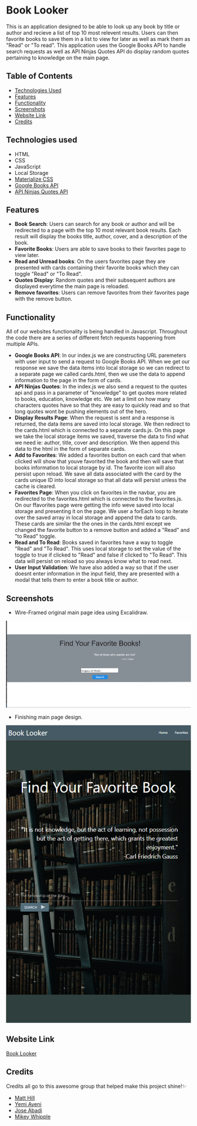 # Book Looker

This is an application designed to be able to look up any book by title or author and recieve a list of top 10 most relevent results. Users can then favorite books to save them in a list to view for later as well as mark them as "Read" or "To read". This application uses the Google Books API to handle search requests as well as API Ninjas Quotes API do display random quotes pertaining to knowledge on the main page.  

## Table of Contents
- [Technologies Used](#technologies-used)
- [Features](#features)
- [Functionality](#functionality)
- [Screenshots](#screenshots)
- [Website Link](#website-link)
- [Credits](#credits)

## Technologies used

- HTML
- CSS
- JavaScript 
- Local Storage
- [Materialize CSS](https://materializecss.com/)
- [Google Books API](https://developers.google.com/books/docs/v1/using)
- [API Ninjas Quotes API](https://api-ninjas.com/api/quotes)

## Features

- **Book Search**: Users can search for any book or author and will be redirected to a page with the top 10 most relevant book results. Each result will display the books title, author, cover, and a description of the book.
- **Favorite Books**: Users are able to save books to their favorites page to view later.
- **Read and Unread books**: On the users favorites page they are presented with cards containing their favorite books which they can toggle "Read" or "To Read".
- **Quotes Display**: Random quotes and their subsequent authors are displayed everytime the main page is reloaded.
- **Remove favorites**: Users can remove favorites from their favorites page with the remove button.

## Functionality 

All of our websites functionality is being handled in Javascript. Throughout the code there are a series of different fetch requests happening from multiple APIs.

- **Google Books API**: In our index.js we are constructing URL paremeters with user input to send a request to Google Books API. When we get our response we save the data items into local storage so we can redirect to a separate page we called cards.html, then we use the data to append information to the page in the form of cards.
- **API Ninjas Quotes**: In the index.js we also send a request to the quotes api and pass in a parameter of "knowledge" to get quotes more related to books, education, knowledge etc. We set a limit on how many characters quotes have so that they are easy to quickly read and so that long quotes wont be pushing elements out of the hero.
- **Display Results Page**: When the request is sent and a response is returned, the data items are saved into local storage. We then redirect to the cards.html which is connected to a separate cards.js. On this page we take the local storage items we saved, traverse the data to find what we need ie: author, title, cover and description. We then append this data to the html in the form of separate cards.
- **Add to Favorites**: We added a favorites button on each card that when clicked will show that youve favorited the book and then will save that books information to local storage by id. The favorite icon will also persist upon reload. We save all data associated with the card by the cards unique ID into local storage so that all data will persist unless the cache is cleared.
- **Favorites Page**: When you click on favorites in the navbar, you are redirected to the favorites.html which is connected to the favorites.js. On our ffavorites page were getting the info weve saved into local storage and presenting it on the page. We user a forEach loop to iterate over the saved array in local storage and append the data to cards. These cards are similar the the ones in the cards.html except we changed the favorite button to a remove button and added a "Read" and "to Read" toggle.
- **Read and To Read**: Books saved in favorites have a way to toggle "Read" and "To Read". This uses local storage to set the value of the toggle to true if clicked to "Read" and false if clicked to "To Read". This data will persist on reload so you always know what to read next.
- **User Input Validation**: We have also added a way so that if the user doesnt enter information in the input field, they are presented with a modal that tells them to enter a book title or author.

## Screenshots
- Wire-Framed original main page idea using Excalidraw.

![Wire frame](assets/images/wire-frame.png)

- Finishing main page design.

![Landng page](assets/images/final-main.png)

## Website Link 
[Book Looker](https://empireantz.github.io/book-search/)

## Credits 

Credits all go to this awesome group that helped make this project shine!✨

- [Matt Hill](https://github.com/crunchwrapdestroyer)
- [Yemi Ayeni](https://github.com/rehposolihpedoc)
- [Jose Abadi](https://github.com/ajabadi)
- [Mikey Whipple](https://github.com/EmpireAntz)
